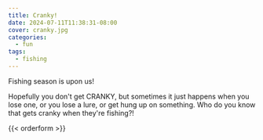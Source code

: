 ```yaml
---
title: Cranky!
date: 2024-07-11T11:38:31-08:00
cover: cranky.jpg
categories:
  - fun
tags:
  - fishing
---
```


Fishing season is upon us!

Hopefully you don't get CRANKY, but sometimes it just happens when you lose one, or you lose a lure, or get hung up on something. Who do you know that gets cranky when they're fishing?!
<!--more-->


{{< orderform >}}
